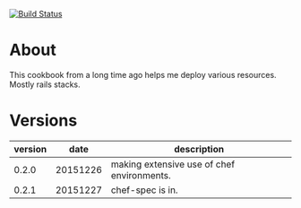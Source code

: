 
[![Build Status](https://travis-ci.org/Piousbox-cookbooks/ish.svg)](https://travis-ci.org/Piousbox-cookbooks/ish)

About
=====

This cookbook from a long time ago helps me deploy various resources. Mostly rails stacks.

Versions
========
|version|date     |description                                 |
|-------|---------|--------------------------------------------|
|0.2.0  |20151226 |making extensive use of chef environments.  |
|0.2.1  |20151227 |chef-spec is in.                            |

